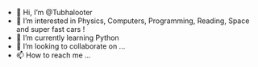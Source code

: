 - 👋 Hi, I’m @Tubhalooter
- 👀 I’m interested in Physics, Computers, Programming, Reading, Space and super fast cars !
- 🌱 I’m currently learning Python
- 💞️ I’m looking to collaborate on ...
- 📫 How to reach me ...

<!---
Tubhalooter/Tubhalooter is a ✨ special ✨ repository because its `README.md` (this file) appears on your GitHub profile.
You can click the Preview link to take a look at your changes.
--->
